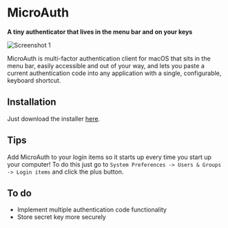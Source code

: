 # MicroAuth
**A tiny authenticator that lives in the menu bar and on your keys**

![Screenshot 1](https://github.com/d-falck/MicroAuth/blob/f8b79804d3621b43a484bb28de68da84f855ae26/Screenshots/Screenshot%202021-03-08%20at%2021.34.48.png)

MicroAuth is multi-factor authentication client for macOS that sits in the menu bar, easily accessible and out of your way, and lets you paste a current authentication code into any application with a single, configurable, keyboard shortcut.

## Installation

Just download the installer [here](https://github.com/d-falck/MicroAuth/releases/download/v1.1/MicroAuth_1.1_Installer.dmg).

## Tips

Add MicroAuth to your login items so it starts up every time you start up your computer! To do this just go to `System Preferences -> Users & Groups -> Login items` and click the plus button.

## To do
- Implement multiple authentication code functionality
- Store secret key more securely

